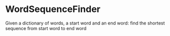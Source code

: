 # WordSequenceFinder
Given a dictionary of words, a start word and an end word: find the shortest sequence from start word to end word
